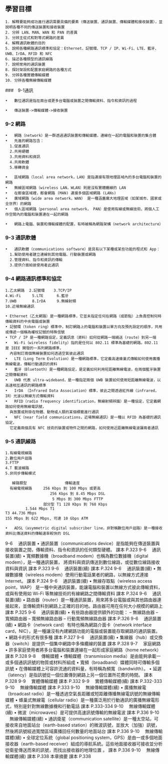 
## 學習目標
```
1. 解釋要能夠成功進行通訊需要具備的要素（傳送裝置、通訊裝置、傳輸媒體和接收裝置），並說明各種不同的傳送裝置和接收裝置
2. 分辨 LAN、MAN、WAN 和 PAN 的差異
3. 分辨主從式和對等式網路的差異
4. 解釋通訊軟體的目的
5. 說明各種網路通訊標準和協定：Ethernet、記號環、TCP / IP、Wi-Fi、LTE、藍牙、UWB、IrDA、RFID 和 NFC
6. 描述各種類型的通訊線路
7. 說明常用的通訊裝置
8. 探討架設和配置家庭網路的各種方式
9. 分辨各種實體傳輸媒體
10. 分辨各種無線傳輸媒體
```
###　9-1通訊
```
•	數位通訊是指在兩台或更多台電腦或裝置之間傳輸資料、指令和資訊的過程

•	傳送裝置->傳輸媒體->接收裝置
```
### 9-2 網路
```
•	網路（network）是一群透過通訊裝置和傳輸媒體，連線在一起的電腦和裝置的集合體
•	先進的網路包含：
  1.促進通訊
  2.共用硬體
  3.共用資料和資訊
  4.共用軟體
  5.移轉資金
```
```
•	區域網路（local area network，LAN）是指連接有限地理區域內的多台電腦和裝置的網路
•	無線區域網路（wireless LAN，WLAN）則是沒有實體纜線的 LAN
•	在都會區域裡，都會網路 (MAN) 連接多個區域網路 (LANs)
•	廣域網路（wide area network，WAN） 是一種涵蓋廣大地理區域（如某城市、國家或全世界）的網路
•	個人區域網路（personal area network， PAN）是使用有線或無線技術，將個人工作空間內的電腦和裝置連在一起的網路
```
```
•	網路上電腦、裝置和傳輸媒體的配置，有時被稱為網路架構（network architecture）
```
### 9-3 通訊軟體
```
•	通訊軟體（communications software）是具有以下某種或某些功能的程式和 App：
  1.幫助使用者建立連線到其他電腦、行動裝置或網路
  2.管理資料、指令和資訊的傳輸
  3.提供介面給彼使用者此通訊
```
### 9-4 網路通訊標準和協定
```
1.乙太網路  2.記號環    3.TCP/IP
4.Wi-Fi     5.LTE      6.藍牙
7.UWB       8.IrDA     9.無線射頻
10.近場無線通訊
```
```
• Ethernet（乙太網路）是一種網路標準，它並未指定任何在網路（或節點）上負責控制何時傳輸資料的中央電腦或裝置
• 記號環（token ring）標準中，制訂網路上的電腦和裝置以單方向及預先設定的順序，共用或傳遞一個稱為權杖記號的特殊信號
• TCP / IP 是一種網路協定，定義訊息（資料）如何從網路一端繞送（route）到另一端
•	Wi-Fi（wireless fidelity）指的是任何以 802.11 標準為基礎的網路。802.11 是 IEEE 開發的一系列網路標準，
  內容制訂兩個無線裝置如何透過空氣彼此通訊
•	LTE（Long Term Evolution）是一種網路標準，它定義高速蜂巢式傳輸如何使用廣播無線電波，傳輸行動通訊的資料
•	藍牙（Bluetooth）是一種網路協定，是定義如何利用短距離無線電波，在兩個藍牙裝置之間傳輸資料
•	UWB 代表 ultra-wideband，是一種指定兩個 UWB 裝置如何使用短距離無線電波，以高速相互通訊的網路標準
•	IrDA （Infrared Data Association）標準，彼此之間透過紅外線（infrared，IR）光波以無線方式傳輸資料
•	RFID（radio frequency identification，無線射頻辨識）是一種協定，它定義網路如何使用無線電訊號，
  與放置或附掛在物體、動物或人類的某個標籤進行通訊
•	NFC（near field communications，近場無線通訊）是一種以 RFID 為基礎的通訊協定，
  它定義兩個具有 NFC 技術的裝置或物件之間的網路，如何使用近距離無線電波讓兩者通訊
```
### 9-5 通訊線路
```
1.有線電視線路
2.數位用戶迴路
3.FTTP
4.T 載波線路
5.非同步傳輸模式
```
```
   線路類型                 傳輸速度
  有線電視線路     256 Kbps 到 100 Mbps 或更高  
                    256 Kbps 到 8.45 Mbps DSL
                     5 Mbps 到 300 Mbps FTTP
                 部分型 T1 128 Kbps 到 768 Kbps
         1.544 Mbps T1
T3 44.736 Mbps
155 Mbps 到 622 Mbps, 可達 10 Gbps ATM

```
```
•	ADSL（asymmetric digital subscriber line，非對稱數位用戶迴路）是一種接收資料比傳送資料的傳輸速率較快的 DSL
```
9-6 　通訊裝置
•	通訊裝置（communications device）是指能夠在傳送裝置與接收裝置之間，傳輸資料、指令和資訊的任何類型硬體。
課本 P.323
9-6 　通訊裝置(續)
•	寬頻數據機（broadband modem）也稱為數位數據機（digital modem），是一種通訊裝置， 將資料與資訊傳送到數位線路，或從數位線路接收資料與資訊
課本 P.323
9-6 　通訊裝置(續)
課本 P.324
9-6 　通訊裝置(續)
•	無線數據機（wireless modem）使用行動電話業者的網路，以無線方式連接 Internet。
課本 P.324
9-6 　通訊裝置(續)
•	無線存取點（wireless access point，WAP） 是一種中央通訊裝置，能讓電腦和裝置以無線方式彼此傳輸資料，或與有使用如 Wi-Fi 等無線技術的有線網路之間傳輸資料
課本 P.324
9-6 　通訊裝置(續)
•	路由器（router）是一種通訊裝置，用來將多台電腦或與其他路由器連接起來，並傳輸資料到網路上正確的目的地。路由器可用在任何大小規模的網路上
課本 P.325
9-6 　通訊裝置(續)
•	有些路由器提供額外的功能：
–	無線路由器
–	寬頻路由器
–	寬頻無線路由器 
–	行動寬頻無線路由器
課本 P.326
9-6 　通訊裝置(續)
•	網路卡（network card）有時也稱為網路介面卡（network interface card，NIC），是一種讓沒有內建網路功能的電腦或裝置能存取網路的通訊裝置。
•	網路卡的形式有很多種
課本 P.327
9-6 　通訊裝置(續)
•	集線器（hub）或交換器（switch）是提供一個集中網路中多條纜線的裝置
課本 P.328
9-7 　家庭網路
•	許多家庭使用者將多台電腦和裝置連線在一起形成家庭網路（home network）
課本 P.328
9-8 　傳輸媒體
•	傳輸媒體（transmission media）是由能夠承載一或多個通訊訊號的物質或材料所組成
•	寬頻（broadband）媒體同時可傳輸多個訊號
•	在傳輸媒體上可容許流通的資料量，有時稱為頻寬（bandwidth）。
•	延遲（latency）是指訊號從一個位置傳到網路上另一個位置所花費的時間。
課本 P.328
9-9 　實體傳輸媒體
課本 P.332
9-9 　實體傳輸媒體(續)
課本 P.332-333
9-10 　無線傳輸媒體
課本 P.333
9-10 　無線傳輸媒體(續)
•	廣播無線電（broadcast radio）是一種透過空氣長距離或短距離傳播無線電訊號的無線傳輸媒體
•	蜂巢式無線電（cellular radio）是一種廣泛用於行動通訊的廣播無線電形式，特別是針對無線數據機和行動電話
課本 P.333-334
9-10 　無線傳輸媒體(續)
•	微波（microwaves）是可提供高速訊號傳輸的無線電波
課本 P.336
9-10 　無線傳輸媒體(續)
•	通訊衛星（communication satellite）是一種太空站，可接收來自地面站台（earth-based station）的微波訊號，並放大（加強）訊號，然後將訊號經過寬闊區域廣播回任何數量的地面站台
課本 P.336
9-10 　無線傳輸媒體(續)
•	全球定位系統（global positioning system，GPS）是由一或多個地面接收器（earth-based receiver）組成的導航系統。這些地面接收器可接收並分析從衛星傳送而來的訊號，而找出接收器的地理位置 。
課本 P.336
9-10 　無線傳輸媒體(續)
課本 P.338
本章摘要
課本 P.338

